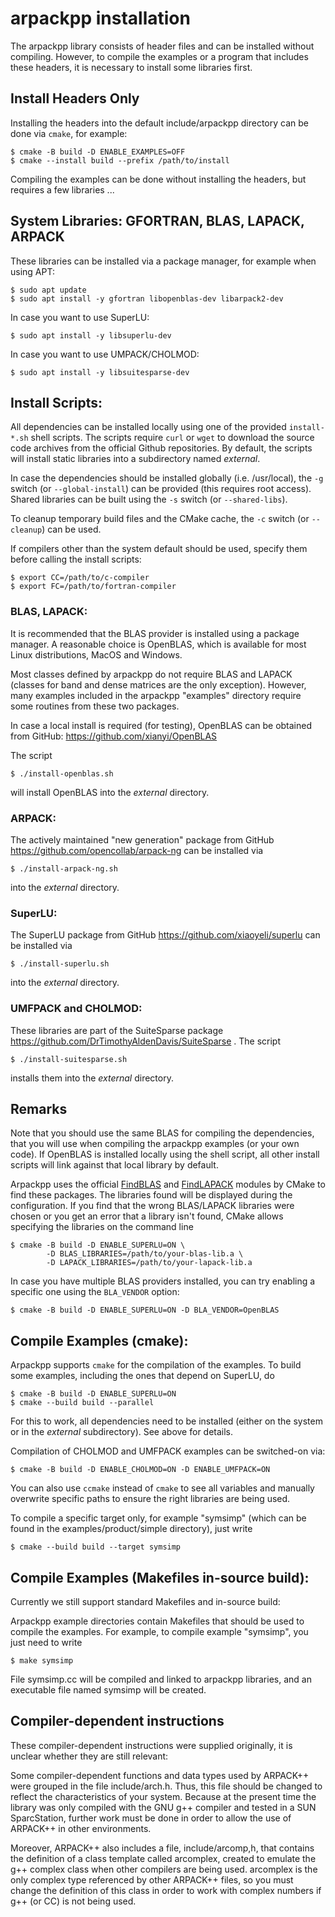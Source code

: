 # arpackpp installation

The arpackpp library consists of header files and can be
installed without compiling. However, to compile the examples
or a program that includes these headers, it is necessary to
install some libraries first.

## Install Headers Only

Installing the headers into the default include/arpackpp
directory can be done via `cmake`, for example:

```
$ cmake -B build -D ENABLE_EXAMPLES=OFF
$ cmake --install build --prefix /path/to/install
```

Compiling the examples can be done without installing the
headers, but requires a few libraries ...

## System Libraries: GFORTRAN, BLAS, LAPACK, ARPACK

These libraries can be installed via a package manager,
for example when using APT:

```
$ sudo apt update
$ sudo apt install -y gfortran libopenblas-dev libarpack2-dev
```

In case you want to use SuperLU:

```
$ sudo apt install -y libsuperlu-dev
```

In case you want to use UMPACK/CHOLMOD:

```
$ sudo apt install -y libsuitesparse-dev
```

## Install Scripts:

All dependencies can be installed locally using one of the
provided `install-*.sh` shell scripts. The scripts require
`curl` or `wget` to download the source code archives from
the official Github repositories. By default, the scripts will
install static libraries into a subdirectory named _external_.

In case the dependencies should be installed globally (i.e.
/usr/local), the `-g` switch (or `--global-install`) can be
provided (this requires root access). Shared libraries can be
built using the `-s` switch (or `--shared-libs`).

To cleanup temporary build files and the CMake cache, the `-c`
switch (or `--cleanup`) can be used.

If compilers other than the system default should be used, specify
them before calling the install scripts:

```
$ export CC=/path/to/c-compiler
$ export FC=/path/to/fortran-compiler
```

### BLAS, LAPACK:

It is recommended that the BLAS provider is installed using
a package manager. A reasonable choice is OpenBLAS, which is
available for most Linux distributions, MacOS and Windows.

Most classes defined by arpackpp do not require BLAS and LAPACK
(classes for band and dense matrices are the only exception).
However, many examples included in the arpackpp "examples"
directory require some routines from these two packages.

In case a local install is required (for testing), OpenBLAS can
be obtained from GitHub: https://github.com/xianyi/OpenBLAS

The script

```
$ ./install-openblas.sh
```

will install OpenBLAS into the _external_ directory.

### ARPACK:

The actively maintained "new generation" package from GitHub
https://github.com/opencollab/arpack-ng
can be installed via

```
$ ./install-arpack-ng.sh
```
into the _external_ directory.

### SuperLU:

The SuperLU package from GitHub
https://github.com/xiaoyeli/superlu
can be installed via

```
$ ./install-superlu.sh
```
into the _external_ directory.

### UMFPACK and CHOLMOD:

These libraries are part of the SuiteSparse package
https://github.com/DrTimothyAldenDavis/SuiteSparse .
The script

```
$ ./install-suitesparse.sh
```
installs them into the _external_ directory.

## Remarks

Note that you should use the same BLAS for compiling the dependencies,
that you will use when compiling the arpackpp examples (or your own code).
If OpenBLAS is installed locally using the shell script, all other install
scripts will link against that local library by default.

Arpackpp uses the official
[FindBLAS](https://cmake.org/cmake/help/latest/module/FindBLAS.html) and
[FindLAPACK](https://cmake.org/cmake/help/latest/module/FindLAPACK.html)
modules by CMake to find these packages. The libraries found will be displayed
during the configuration. If you find that the wrong BLAS/LAPACK libraries were
chosen or you get an error that a library isn't found, CMake allows specifying
the libraries on the command line

```
$ cmake -B build -D ENABLE_SUPERLU=ON \
        -D BLAS_LIBRARIES=/path/to/your-blas-lib.a \
        -D LAPACK_LIBRARIES=/path/to/your-lapack-lib.a 
```

In case you have multiple BLAS providers installed, you can try enabling
a specific one using the `BLA_VENDOR` option:

```
$ cmake -B build -D ENABLE_SUPERLU=ON -D BLA_VENDOR=OpenBLAS
```

## Compile Examples (cmake):

Arpackpp supports `cmake` for the compilation of the examples. To build
some examples, including the ones that depend on SuperLU, do

```
$ cmake -B build -D ENABLE_SUPERLU=ON
$ cmake --build build --parallel
```

For this to work, all dependencies need to be installed (either on the
system or in the _external_ subdirectory). See above for details.

Compilation of CHOLMOD and UMFPACK examples can be switched-on via:

```
$ cmake -B build -D ENABLE_CHOLMOD=ON -D ENABLE_UMFPACK=ON
```

You can also use `ccmake` instead of `cmake` to see all variables and
manually overwrite specific paths to ensure the right libraries
are being used.

To compile a specific target only, for example "symsimp"
(which can be found in the examples/product/simple directory),
just write

```
$ cmake --build build --target symsimp
```

## Compile Examples (Makefiles in-source build):

Currently we still support standard Makefiles and in-source build:

Arpackpp example directories contain Makefiles that should be used
to compile the examples. For example, to compile example "symsimp",
you just need to write

```
$ make symsimp
```

File symsimp.cc will be compiled and linked to arpackpp libraries,
and an executable file named symsimp will be created.


## Compiler-dependent instructions

These compiler-dependent instructions were supplied originally, it
is unclear whether they are still relevant:

Some compiler-dependent functions and data types used by ARPACK++ were
grouped in the file include/arch.h. Thus, this file should be changed
to reflect the characteristics of your system. Because at the present
time the library was only compiled with the GNU g++ compiler and
tested in a SUN SparcStation, further work must be done in order to
allow the use of ARPACK++ in other environments.

Moreover, ARPACK++ also includes a file, include/arcomp,h, that contains
the definition of a class template called arcomplex, created to emulate
the g++ complex class when other compilers are being used. arcomplex is
the only complex type referenced by other ARPACK++ files, so you must
change the definition of this class in order to work with complex
numbers if g++ (or CC) is not being used.
